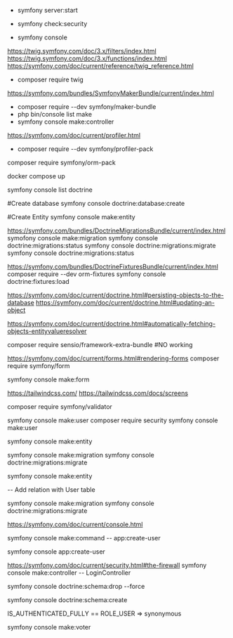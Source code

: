 - symfony server:start

- symfony check:security

- symfony console

https://twig.symfony.com/doc/3.x/filters/index.html
https://twig.symfony.com/doc/3.x/functions/index.html
https://symfony.com/doc/current/reference/twig_reference.html

- composer require twig

https://symfony.com/bundles/SymfonyMakerBundle/current/index.html

- composer require --dev symfony/maker-bundle
- php bin/console list make
- symfony console make:controller

https://symfony.com/doc/current/profiler.html

- composer require --dev symfony/profiler-pack

composer require symfony/orm-pack

docker compose up

symfony console list doctrine

#Create database
symfony console doctrine:database:create

#Create Entity
symfony console make:entity

https://symfony.com/bundles/DoctrineMigrationsBundle/current/index.html
symofony console make:migration
symfony console doctrine:migrations:status
symfony console doctrine:migrations:migrate
symfony console doctrine:migrations:status

https://symfony.com/bundles/DoctrineFixturesBundle/current/index.html
composer require --dev orm-fixtures
symfony console doctrine:fixtures:load

https://symfony.com/doc/current/doctrine.html#persisting-objects-to-the-database
https://symfony.com/doc/current/doctrine.html#updating-an-object

https://symfony.com/doc/current/doctrine.html#automatically-fetching-objects-entityvalueresolver

composer require sensio/framework-extra-bundle #NO working

https://symfony.com/doc/current/forms.html#rendering-forms
composer require symfony/form

symfony console make:form

https://tailwindcss.com/
https://tailwindcss.com/docs/screens

composer require symfony/validator

symfony console make:user
composer require security
symfony console make:user

symfony console make:entity

<!-- UserProfile -->

symfony console make:migration
symfony console doctrine:migrations:migrate

symfony console make:entity

<!-- UserProfile -->

-- Add relation with User table

symfony console make:migration
symfony console doctrine:migrations:migrate

https://symfony.com/doc/current/console.html

<!-- Creating a command -->

symfony console make:command
-- app:create-user

<!-- Running the command -->

symfony console app:create-user

https://symfony.com/doc/current/security.html#the-firewall
symfony console make:controller
-- LoginController

<!--
WARNING: This removes all the database tables!
Cannot be reverted!
Only use on development machine!
-->

symfony console doctrine:schema:drop --force

<!--
Creating database scheme
[CAUTION] This operation should not be executed in a production environment!
-->

symfony console doctrine:schema:create

<!-- ROLES -->

IS_AUTHENTICATED_FULLY == ROLE_USER => synonymous

<!-- https://symfony.com/doc/current/security/voters.html -->

symfony console make:voter
